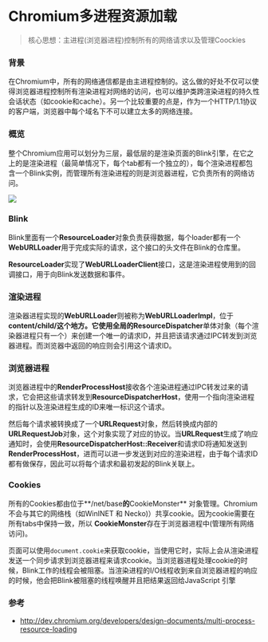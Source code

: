# Chromium多进程资源加载

> 核心思想：主进程(浏览器进程)控制所有的网络请求以及管理Coockies

### 背景
在Chromium中，所有的网络通信都是由主进程控制的。这么做的好处不仅可以使得浏览器进程控制所有渲染进程对网络的访问，也可以维护类跨渲染进程的持久性会话状态（如cookie和cache）。另一个比较重要的点是，作为一个HTTP/1.1协议的客户端，浏览器中每个域名下不可以建立太多的网络连接。

### 概览
整个Chromium应用可以划分为三层，最低层的是渲染页面的Blink引擎，在它之上的是渲染进程（最简单情况下，每个tab都有一个独立的），每个渲染进程都包含一个Blink实例，而管理所有渲染进程的则是浏览器进程，它负责所有的网络访问。

![](https://mmbiz.qpic.cn/mmbiz_png/XsgEbl9Edmk1m6J19AbtvbWfjuS0cH6bLDd3c88sG5SwMhJgwXs23J436PVgH2gqQEh7gQCpVwSk9C3v8DygwQ/0)


### Blink
Blink里面有一个**ResourceLoader**对象负责获得数据，每个loader都有一个**WebURLLoader**用于完成实际的请求，这个接口的头文件在Blink的仓库里。

**ResourceLoader**实现了**WebURLLoaderClient**接口，这是渲染进程使用到的回调接口，用于向Blink发送数据和事件。
### 渲染进程
渲染器进程实现的**WebURLLoader**则被称为**WebURLLoaderImpl**，位于**content/child/**这个地方。它使用全局的**ResourceDispatcher**单体对象（每个渲染器进程只有一个）来创建一个唯一的请求ID，并且把该请求通过IPC转发到浏览器进程。而浏览器中返回的响应则会引用这个请求ID。

### 浏览器进程
浏览器进程中的**RenderProcessHost**接收各个渲染进程通过IPC转发过来的请求，它会把这些请求转发到**ResourceDispatcherHost**，使用一个指向渲染进程的指针以及渲染进程生成的ID来唯一标识这个请求。

然后每个请求被转换成了一个**URLRequest**对象，然后转换成内部的**URLRequestJob**对象，这个对象实现了对应的协议。当**URLRequest**生成了响应通知时，会使用**ResourceDispatcherHost::Receiver**和请求ID将通知发送到**RenderProcessHost**，进而可以进一步发送到对应的渲染进程，由于每个请求ID都有做保存，因此可以将每个请求和最初发起的Blink关联上。
### Cookies
所有的Cookies都由位于**/net/base**的**CookieMonster** 对象管理。Chromium不会与其它的网络栈（如WinINET 和 Necko)）共享cookie。因为cookie需要在所有tabs中保持一致，所以 **CookieMonster**存在于浏览器进程中(管理所有网络访问)。

页面可以使用`document.cookie`来获取cookie，当使用它时，实际上会从渲染进程发送一个同步请求到浏览器进程来请求cookie。当浏览器进程处理cookie的时候，Blink工作的线程会被阻塞。当渲染进程的I/O线程收到来自浏览器进程的响应的时候，他会把Blink被阻塞的线程唤醒并且把结果返回给JavaScript 引擎

### 参考
- http://dev.chromium.org/developers/design-documents/multi-process-resource-loading
